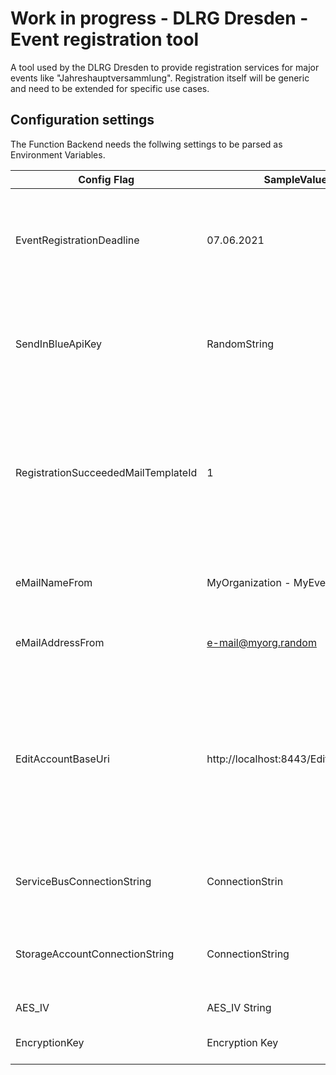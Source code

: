 # Work in progress - DLRG Dresden - Event registration tool

A tool used by the DLRG Dresden to provide registration services for major events like "Jahreshauptversammlung". Registration itself will be generic and need to be extended for specific use cases. 

## Configuration settings

The Function Backend needs the follwing settings to be parsed as Environment Variables. 

| Config Flag                         | SampleValue                            | Description                                                                                                                                        |
|-------------------------------------|----------------------------------------|----------------------------------------------------------------------------------------------------------------------------------------------------|
| EventRegistrationDeadline           | 07.06.2021                             | The Registration Deadline. If that date is passed, no further registration is possible.                                                            |
| SendInBlueApiKey                    | RandomString                         | The API Key from the SendInBlue Account which will be used as E-Mail provider.                                                                     |
| RegistrationSucceededMailTemplateId | 1                                      | The Number of the SendInBlue E-Mail Template which will be used for E-Mail Notification after a successful registration                            |
| eMailNameFrom                       | MyOrganization - MyEvent               | The Name from which the E-Mail should be from.                                                                                                     |
| eMailAddressFrom                    | e-mail@myorg.random                    | The E-Mail Address where the Mail is from.                                                                                                         |
| EditAccountBaseUri                  | http://localhost:8443/EditRegistration | The BaseUrl to the Webfrontend where the user can edit its bookings. Will be automatically enhanced with the users informations as clickable link. |
| ServiceBusConnectionString          | ConnectionStrin                      | The connection string to the Azure Service Bus.                                                                                                    |
| StorageAccountConnectionString      | ConnectionString                     | The connection string to the Azure Storage Account.                                                                                                |
| AES_IV                              | AES_IV String                        | AES_IV String                                                                                                                                      |
| EncryptionKey                       | Encryption Key                       | The Encryption Key for AES.                                                                                                                        |

